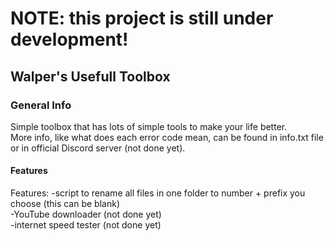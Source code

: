 # NOTE: this project is still under development! 

## Walper's Usefull Toolbox

### General Info

Simple toolbox that has lots of simple tools to make your life better. <br>
More info, like what does each error code mean, can be found in info.txt file <br>
or in official Discord server (not done yet). <br>

#### Features

Features: 
-script to rename all files in one folder to number + prefix you choose (this can be blank) <br>
-YouTube downloader (not done yet) <br>
-internet speed tester (not done yet) <br>



